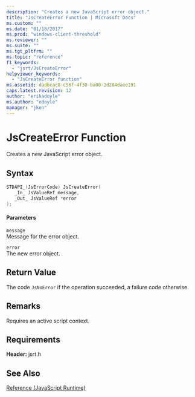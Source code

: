 ```yaml
---
description: "Creates a new JavaScript error object."
title: "JsCreateError Function | Microsoft Docs"
ms.custom: ""
ms.date: "01/18/2017"
ms.prod: "windows-client-threshold"
ms.reviewer: ""
ms.suite: ""
ms.tgt_pltfrm: ""
ms.topic: "reference"
f1_keywords: 
  - "jsrt/JsCreateError"
helpviewer_keywords: 
  - "JsCreateError function"
ms.assetid: dadbcac8-c56f-4f30-ba00-2d284daee191
caps.latest.revision: 12
author: "erikadoyle"
ms.author: "edoyle"
manager: "jken"
---
```

# JsCreateError Function
Creates a new JavaScript error object.  
  
## Syntax  
  
```cpp  
STDAPI_(JsErrorCode) JsCreateError(  
   _In_ JsValueRef message,  
   _Out_ JsValueRef *error  
);  
```  
  
#### Parameters  
 `message`  
 Message for the error object.  
  
 `error`  
 The new error object.  
  
## Return Value  
 The code `JsNoError` if the operation succeeded, a failure code otherwise.  
  
## Remarks  
 Requires an active script context.  
  
## Requirements  
 **Header:** jsrt.h  
  
## See Also  
 [Reference (JavaScript Runtime)](../chakra-hosting/reference-javascript-runtime.md)